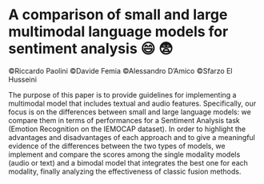 # A comparison of small and large multimodal language models for sentiment analysis :smile: :fearful:
©Riccardo Paolini ©Davide Femia ©Alessandro D’Amico ©Sfarzo El Husseini

The purpose of this paper is to provide guidelines for implementing a multimodal model that includes textual and audio features. Specifically, our focus is on the differences between small and large language models: we compare them in terms of performances for a Sentiment Analysis task (Emotion Recognition on the IEMOCAP dataset). In order to highlight the advantages and disadvantages of each approach and to give a meaningful evidence of the differences between the two types of models, we implement and compare the scores among the single modality models (audio or text) and a bimodal model that integrates the best one for each modality, finally analyzing the effectiveness of classic fusion methods.
